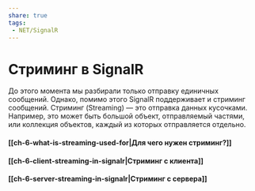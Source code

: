 ```yaml
---
share: true
tags:
 - NET/SignalR
---
```

# Стриминг в SignalR
До этого момента мы разбирали только отправку единичных сообщений. Однако, помимо этого SignalR поддерживает и стриминг сообщений.
Стриминг (Streaming) — это отправка данных кусочками. Например, это может быть большой объект, отправляемый частями, или коллекция объектов, каждый из которых отправляется отдельно.
#### [[ch-6-what-is-streaming-used-for|Для чего нужен стриминг?]]
#### [[ch-6-client-streaming-in-signalr|Стриминг с клиента]]
#### [[ch-6-server-streaming-in-signalr|Стриминг с сервера]]